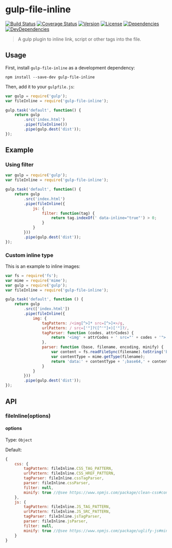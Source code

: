 # gulp-file-inline

[![Build Status][build-image]][build-url]
[![Coverage Status][coverage-image]][coverage-url]
[![Version][version-image]][version-url]
[![License][license-image]][license-url]
[![Dependencies][dep-image]][dep-url]
[![DevDependencies][dev-dep-image]][dev-dep-url]

> A gulp plugin to inline link, script or other tags into the file.

## Usage

First, install `gulp-file-inline` as a development dependency:

```shell
npm install --save-dev gulp-file-inline
```

Then, add it to your `gulpfile.js`:

```js
var gulp = require('gulp');
var fileInline = require('gulp-file-inline');

gulp.task('default', function() {
	return gulp
		.src('index.html')
		.pipe(fileInline())
		.pipe(gulp.dest('dist'));
});
```

## Example

### Using filter

```js
var gulp = require('gulp');
var fileInline = require('gulp-file-inline');

gulp.task('default', function() {
	return gulp
		.src('index.html')
		.pipe(fileInline({
			js: {
				filter: function(tag) {
					return tag.indexOf(' data-inline="true"') > 0;
				}
			}
		}))
		.pipe(gulp.dest('dist'));
});
```

### Custom inline type

This is an example to inline images:

```js
var fs = require('fs');
var mime = require('mime');
var gulp = require('gulp');
var fileInline = require('gulp-file-inline');

gulp.task('default', function () {
	return gulp
		.src(['index.html'])
		.pipe(fileInline({
			img: {
				tagPattern: /<img[^>]* src=[^>]+>/g,
				urlPattern: / src=['"]?([^'"]+)['"]?/,
				tagParser: function (codes, attrCodes) {
					return '<img' + attrCodes + ' src="' + codes + '">';
				},
				parser: function (base, filename, encoding, minify) {
					var content = fs.readFileSync(filename).toString('base64');
					var contentType = mime.getType(filename);
					return 'data:' + contentType + ';base64,' + content;
				}
			}
		}))
		.pipe(gulp.dest('dist'));
});
```

## API

### fileInline(options)

#### options

Type: `Object`

Default:

```js
{
	css: {
		tagPattern: fileInline.CSS_TAG_PATTERN,
		urlPattern: fileInline.CSS_HREF_PATTERN,
		tagParser: fileInline.cssTagParser,
		parser: fileInline.cssParser,
		filter: null,
		minify: true //@see https://www.npmjs.com/package/clean-css#constructor-options
	},
	js: {
		tagPattern: fileInline.JS_TAG_PATTERN,
		urlPattern: fileInline.JS_SRC_PATTERN,
		tagParser: fileInline.jsTagParser,
		parser: fileInline.jsParser,
		filter: null,
		minify: true //@see https://www.npmjs.com/package/uglify-js#minify-options
	}
}
```

[build-url]: https://circleci.com/gh/Lanfei/gulp-file-inline
[build-image]: https://img.shields.io/circleci/project/github/Lanfei/gulp-file-inline.svg
[coverage-url]: https://coveralls.io/github/Lanfei/gulp-file-inline
[coverage-image]: https://coveralls.io/repos/github/Lanfei/gulp-file-inline/badge.svg
[version-url]: https://npmjs.org/package/gulp-file-inline
[version-image]: https://img.shields.io/npm/v/gulp-file-inline.svg
[license-url]: https://github.com/Lanfei/gulp-file-inline/blob/master/LICENSE
[license-image]: https://img.shields.io/npm/l/gulp-file-inline.svg
[dep-url]: https://david-dm.org/Lanfei/gulp-file-inline
[dep-image]: https://david-dm.org/Lanfei/gulp-file-inline/status.svg
[dev-dep-url]: https://david-dm.org/Lanfei/gulp-file-inline?type=dev
[dev-dep-image]: https://david-dm.org/Lanfei/gulp-file-inline/dev-status.svg
